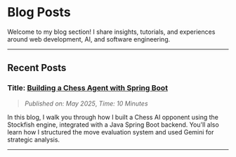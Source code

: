 # Blog Posts

Welcome to my blog section! I share insights, tutorials, and experiences around web development, AI, and software engineering.

---
## Recent Posts

### Title:  [Building a Chess Agent with Spring Boot](.Code/Blog/chess.md)
> *Published on: May 2025*,
> *Time: 10 Minutes*

In this blog, I walk you through how I built a Chess AI opponent using the Stockfish engine, integrated with a Java Spring Boot backend. You'll also learn how I structured the move evaluation system and used Gemini for strategic analysis.

---


